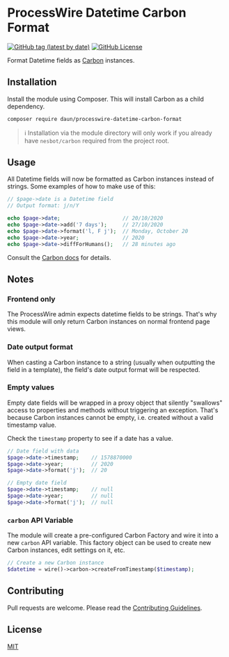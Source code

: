 # ProcessWire Datetime Carbon Format

[![GitHub tag (latest by date)](https://img.shields.io/github/v/tag/daun/processwire-datetime-carbon-format?color=97aab4&label=version)](https://github.com/daun/processwire-datetime-carbon-format/releases)
[![GitHub License](https://img.shields.io/github/license/daun/processwire-datetime-carbon-format?color=97aab4)](./LICENSE)

Format Datetime fields as [Carbon](https://carbon.nesbot.com/) instances.

## Installation

Install the module using Composer. This will install Carbon as a child dependency.

```bash
composer require daun/processwire-datetime-carbon-format
```

> ℹ️ Installation via the module directory will only work if you already have `nesbot/carbon` required from the project root.

## Usage

All Datetime fields will now be formatted as Carbon instances instead of strings. Some examples of how to make use of this:

```php
// $page->date is a Datetime field
// Output format: j/n/Y

echo $page->date;                    // 20/10/2020
echo $page->date->add('7 days');     // 27/10/2020
echo $page->date->format('l, F j');  // Monday, October 20
echo $page->date->year;              // 2020
echo $page->date->diffForHumans();   // 28 minutes ago
```

Consult the [Carbon docs](https://carbon.nesbot.com/docs/) for details.

## Notes

### Frontend only

The ProcessWire admin expects datetime fields to be strings. That's why this module will only return Carbon instances on normal frontend page views.

### Date output format

When casting a Carbon instance to a string (usually when outputting the field in a template), the field's date output format will be respected.

### Empty values

Empty date fields will be wrapped in a proxy object that silently "swallows" access to properties and methods without triggering an exception. That's because Carbon instances cannot be empty, i.e. created without a valid timestamp value.

Check the `timestamp` property to see if a date has a value.

```php
// Date field with data
$page->date->timestamp;    // 1578870000
$page->date->year;         // 2020
$page->date->format('j');  // 20

// Empty date field
$page->date->timestamp;    // null
$page->date->year;         // null
$page->date->format('j');  // null
```

### `carbon` API Variable

The module will create a pre-configured Carbon Factory and wire it into a new `carbon` API variable. This factory object can be used to create new Carbon instances, edit settings on it, etc.

```php
// Create a new Carbon instance
$datetime = wire()->carbon->createFromTimestamp($timestamp);
```

## Contributing

Pull requests are welcome. Please read the [Contributing Guidelines](./CONTRIBUTING.md).

## License

[MIT](./LICENSE)
